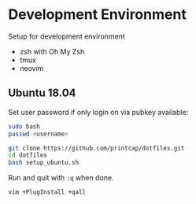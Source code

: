 # Development Environment

Setup for development environment

- zsh with Oh My Zsh
- tmux
- neovim

## Ubuntu 18.04

Set user password if only login on via pubkey available:

```bash
sudo bash
passwd <username>
```

```bash
git clone https://github.com/printcap/dotfiles.git
cd dotfiles
bash setup_ubuntu.sh
```

Run and quit with `:q` when done.

```bash
vim +PlugInstall +qall
```
